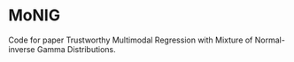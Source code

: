 # MoNIG
Code for paper Trustworthy Multimodal Regression with Mixture of Normal-inverse Gamma Distributions.
